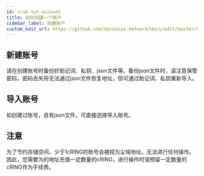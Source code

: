 ```yaml
---
id: crab-tut-account
title: 如何创建一个账户
sidebar_label: 创建账户
custom_edit_url: https://github.com/darwinia-network/docs/edit/master/content/zh-CN/crab-tut-account.md
---
```


## 新建账号

请在创建账号时备份好助记词、私钥、json文件等。备份json文件时，请注意保管密码，密码丢失将无法通过json文件恢复地址，但可通过助记词、私钥重新导入。

## 导入账号

如创建过账号，且有json文件，可直接选择导入账号。

## 注意

为了节约存储空间，少于1cRING的账号会被视为尘埃地址，无法进行任何操作。因此，您需要为的地址充值一定数量的cRING，进行操作时请预留一定数量的cRING作为手续费。

